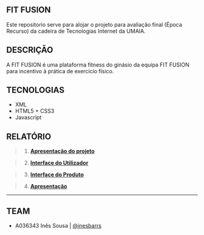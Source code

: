 ## FIT FUSION

Este repositorio serve para alojar o projeto para avaliação final (Época Recurso) da cadeira de Tecnologias Internet da UMAIA.

## DESCRIÇÃO

A FIT FUSION é uma plataforma fitness do ginásio da equipa FIT FUSION para incentivo à prática de exercício físico.

## TECNOLOGIAS

- XML
- HTML5 + CSS3
- Javascript

## RELATÓRIO

> 1. **[Apresentação do projeto](https://github.com/inesbarrs/inf23tig09/blob/master/doc/c1.md)**

> 2. **[Interface do Utilizador](https://github.com/inesbarrs/inf23tig09/blob/master/doc/c2.md)**

> 3. **[Interface do Produto](https://github.com/inesbarrs/inf23tig09/blob/master/doc/c3.md)**

> 4. **[Apresentação](https://github.com/inesbarrs/inf23tig09/blob/master/doc/c4.md)**

---
## TEAM
* A036343 Inês Sousa | [@inesbarrs](https://github.com/inesbarrs)

